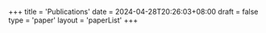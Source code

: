 +++
title = 'Publications'
date = 2024-04-28T20:26:03+08:00
draft = false
type = 'paper'
layout = 'paperList'
+++
